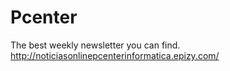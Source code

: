 # Pcenter
The best weekly newsletter you can find. http://noticiasonlinepcenterinformatica.epizy.com/
